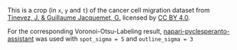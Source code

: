 This is a crop (in `x`, `y` and `t`) of the cancer cell migration dataset from [Tinevez, J. & Guillaume Jacquemet, G.](https://zenodo.org/record/5206107#.ZFthHnZBxPa) licensed by [CC BY 4.0](https://creativecommons.org/licenses/by/4.0/legalcode).

For the corresponding Voronoi-Otsu-Labeling result, [napari-pyclesperanto-assistant](https://github.com/clEsperanto/napari_pyclesperanto_assistant) was used with `spot_sigma = 5` and `outline_sigma = 3`
